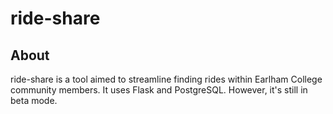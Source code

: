 # ride-share
## About
ride-share is a tool aimed to streamline finding rides within Earlham College community members. It uses Flask and PostgreSQL. However, it's still in beta mode. 
